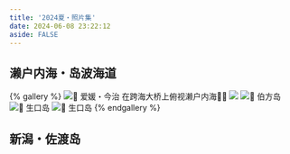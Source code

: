 ```yaml
---
title: '2024夏・照片集'
date: 2024-06-08 23:22:12
aside: FALSE
---
```

## 濑户内海・岛波海道
{% gallery %}
![📍 爱媛・今治 在跨海大桥上俯视濑户内海✌🏻](https://s2.loli.net/2024/06/09/oWBU7V2C4jlrPxA.jpg)
![](https://s2.loli.net/2024/06/09/lxmsHo6q8LASBiU.jpg)
![📍 伯方岛](https://s2.loli.net/2024/06/09/GULEs1QcgAaWy3F.jpg)
![📍 生口岛](https://s2.loli.net/2024/06/09/8zh7L6SAqN12EWe.jpg)
![📍 生口岛](https://s2.loli.net/2024/06/09/rsoNwE1GhYlbOqe.jpg)
{% endgallery %}

## 新潟・佐渡岛